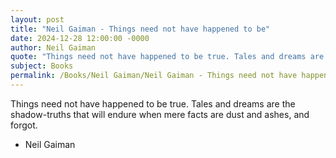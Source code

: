 ```yaml
---
layout: post
title: "Neil Gaiman - Things need not have happened to be"
date: 2024-12-28 12:00:00 -0000
author: Neil Gaiman
quote: "Things need not have happened to be true. Tales and dreams are the shadow-truths that will endure when mere facts are dust and ashes, and forgot."
subject: Books
permalink: /Books/Neil Gaiman/Neil Gaiman - Things need not have happened to be
---
```


Things need not have happened to be true. Tales and dreams are the shadow-truths that will endure when mere facts are dust and ashes, and forgot.

- Neil Gaiman
